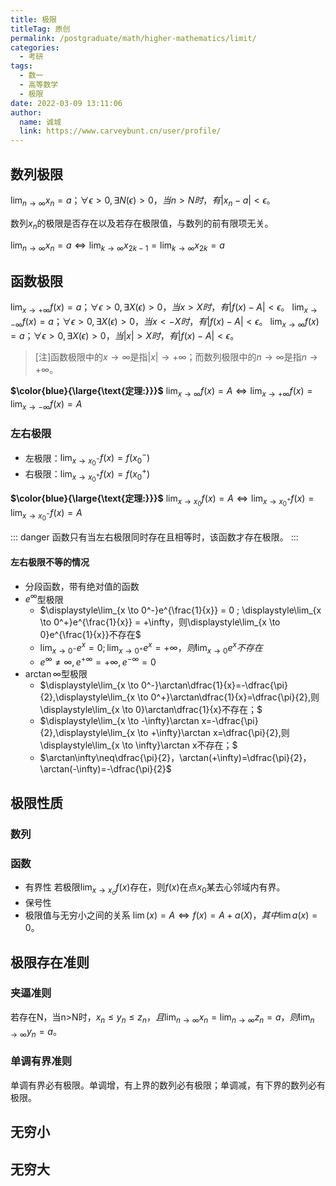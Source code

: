 ```yaml
---
title: 极限
titleTag: 原创
permalink: /postgraduate/math/higher-mathematics/limit/
categories: 
  - 考研
tags: 
  - 数一
  - 高等数学
  - 极限
date: 2022-03-09 13:11:06
author: 
  name: 诚城
  link: https://www.carveybunt.cn/user/profile/
---
```


## 数列极限
$\displaystyle\lim_{n \to \infty}x_n = a；\forall \epsilon > 0, \exists N(\epsilon) > 0，当n>N时，有|x_n-a|<\epsilon。$

数列${x_n}$的极限是否存在以及若存在极限值，与数列的前有限项无关。

$\displaystyle\lim_{n \to \infty}x_n = a  \Leftrightarrow \displaystyle\lim_{k \to \infty}x_{2k-1} = \displaystyle\lim_{k \to \infty}x_{2k} = a$

## 函数极限

$\displaystyle\lim_{x \to +\infty}f(x) = a；\forall \epsilon > 0, \exists X(\epsilon) > 0，当x>X时，有|f(x)-A|<\epsilon。$
$\displaystyle\lim_{x \to -\infty}f(x) = a；\forall \epsilon > 0, \exists X(\epsilon) > 0，当x<-X时，有|f(x)-A|<\epsilon。$
$\displaystyle\lim_{x \to \infty}f(x) = a；\forall \epsilon > 0, \exists X(\epsilon) > 0，当|x|>X时，有|f(x)-A|<\epsilon。$

<!-- more -->
> [注]函数极限中的$x \to \infty$是指$|x| \to +\infty$；而数列极限中的$n \to \infty$是指$n \to +\infty$。

**$\color{blue}{\large{\text{定理:}}}$** $\displaystyle\lim_{x \to \infty}f(x) = A  \Leftrightarrow \displaystyle\lim_{x \to +\infty}f(x) = \displaystyle\lim_{x \to -\infty}f(x) = A$

### 左右极限
- 左极限：$\displaystyle\lim_{x \to x_0^-}f(x) =f(x_0^-)$ 
- 右极限：$\displaystyle\lim_{x \to x_0^+}f(x) =f(x_0^+)$ 

**$\color{blue}{\large{\text{定理:}}}$** $\displaystyle\lim_{x \to x_0}f(x) = A  \Leftrightarrow \displaystyle\lim_{x \to x_0^+}f(x) = \displaystyle\lim_{x \to x_0^-}f(x) = A$

::: danger
函数只有当左右极限同时存在且相等时，该函数才存在极限。
:::
#### 左右极限不等的情况
* 分段函数，带有绝对值的函数
* $e^\infty$型极限
    * $\displaystyle\lim_{x \to 0^-}e^{\frac{1}{x}} = 0 ; \displaystyle\lim_{x \to 0^+}e^{\frac{1}{x}} = +\infty，则\displaystyle\lim_{x \to 0}e^{\frac{1}{x}}不存在$
    * $\displaystyle\lim_{x \to 0^-}e^x = 0 ; \displaystyle\lim_{x \to 0^+}e^x = +\infty，则\displaystyle\lim_{x \to 0}e^x不存在$
    * $e^\infty \neq \infty , e^{+\infty} =+\infty, e^{-\infty}=0$
* $\arctan\infty$型极限
    * $\displaystyle\lim_{x \to 0^-}\arctan\dfrac{1}{x}=-\dfrac{\pi}{2},\displaystyle\lim_{x \to 0^+}\arctan\dfrac{1}{x}=\dfrac{\pi}{2},则\displaystyle\lim_{x \to 0}\arctan\dfrac{1}{x}不存在；$
    * $\displaystyle\lim_{x \to -\infty}\arctan x=-\dfrac{\pi}{2},\displaystyle\lim_{x \to +\infty}\arctan x=\dfrac{\pi}{2},则\displaystyle\lim_{x \to \infty}\arctan x不存在；$
    * $\arctan\infty\neq\dfrac{\pi}{2}，\arctan(+\infty)=\dfrac{\pi}{2}，\arctan(-\infty)=-\dfrac{\pi}{2}$

## 极限性质
### 数列
### 函数
- 有界性
    若极限$\displaystyle\lim_{x \to x_o}f(x)$存在，则$f(x)$在点$x_0$某去心邻域内有界。
- 保号性
- 极限值与无穷小之间的关系
    $\lim(x) = A \Leftrightarrow f(x) = A + a(X)，其中\lim a(x)=0。$

## 极限存在准则
### 夹逼准则
若存在N，当n>N时，$x_n\leqslant y_n \leqslant z_n，且\displaystyle\lim_{n \to \infty} x_n =\displaystyle\lim_{n \to \infty} z_n = a，则\displaystyle\lim_{n \to \infty} y_n=a。$
### 单调有界准则
单调有界必有极限。单调增，有上界的数列必有极限；单调减，有下界的数列必有极限。
## 无穷小
## 无穷大